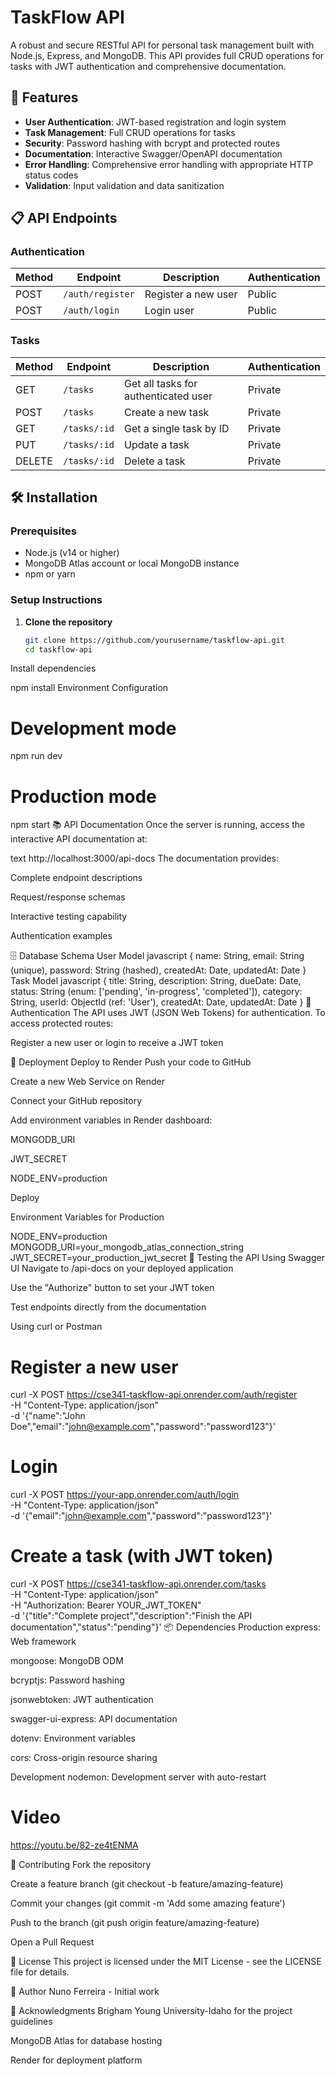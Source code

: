 # TaskFlow API

A robust and secure RESTful API for personal task management built with Node.js, Express, and MongoDB. This API provides full CRUD operations for tasks with JWT authentication and comprehensive documentation.

## 🚀 Features

- **User Authentication**: JWT-based registration and login system
- **Task Management**: Full CRUD operations for tasks
- **Security**: Password hashing with bcrypt and protected routes
- **Documentation**: Interactive Swagger/OpenAPI documentation
- **Error Handling**: Comprehensive error handling with appropriate HTTP status codes
- **Validation**: Input validation and data sanitization

## 📋 API Endpoints

### Authentication
| Method | Endpoint | Description | Authentication |
|--------|----------|-------------|----------------|
| POST | `/auth/register` | Register a new user | Public |
| POST | `/auth/login` | Login user | Public |

### Tasks
| Method | Endpoint | Description | Authentication |
|--------|----------|-------------|----------------|
| GET | `/tasks` | Get all tasks for authenticated user | Private |
| POST | `/tasks` | Create a new task | Private |
| GET | `/tasks/:id` | Get a single task by ID | Private |
| PUT | `/tasks/:id` | Update a task | Private |
| DELETE | `/tasks/:id` | Delete a task | Private |

## 🛠️ Installation

### Prerequisites
- Node.js (v14 or higher)
- MongoDB Atlas account or local MongoDB instance
- npm or yarn

### Setup Instructions

1. **Clone the repository**
   ```bash
   git clone https://github.com/yourusername/taskflow-api.git
   cd taskflow-api
Install dependencies


npm install
Environment Configuration



# Development mode
npm run dev

# Production mode
npm start
📚 API Documentation
Once the server is running, access the interactive API documentation at:

text
http://localhost:3000/api-docs
The documentation provides:

Complete endpoint descriptions

Request/response schemas

Interactive testing capability

Authentication examples

🗄️ Database Schema
User Model
javascript
{
  name: String,
  email: String (unique),
  password: String (hashed),
  createdAt: Date,
  updatedAt: Date
}
Task Model
javascript
{
  title: String,
  description: String,
  dueDate: Date,
  status: String (enum: ['pending', 'in-progress', 'completed']),
  category: String,
  userId: ObjectId (ref: 'User'),
  createdAt: Date,
  updatedAt: Date
}
🔐 Authentication
The API uses JWT (JSON Web Tokens) for authentication. To access protected routes:

Register a new user or login to receive a JWT token


🚢 Deployment
Deploy to Render
Push your code to GitHub

Create a new Web Service on Render

Connect your GitHub repository

Add environment variables in Render dashboard:

MONGODB_URI

JWT_SECRET

NODE_ENV=production

Deploy

Environment Variables for Production

NODE_ENV=production
MONGODB_URI=your_mongodb_atlas_connection_string
JWT_SECRET=your_production_jwt_secret
🧪 Testing the API
Using Swagger UI
Navigate to /api-docs on your deployed application

Use the "Authorize" button to set your JWT token

Test endpoints directly from the documentation

Using curl or Postman

# Register a new user
curl -X POST https://cse341-taskflow-api.onrender.com/auth/register \
  -H "Content-Type: application/json" \
  -d '{"name":"John Doe","email":"john@example.com","password":"password123"}'

# Login
curl -X POST https://your-app.onrender.com/auth/login \
  -H "Content-Type: application/json" \
  -d '{"email":"john@example.com","password":"password123"}'

# Create a task (with JWT token)
curl -X POST https://cse341-taskflow-api.onrender.com/tasks \
  -H "Content-Type: application/json" \
  -H "Authorization: Bearer YOUR_JWT_TOKEN" \
  -d '{"title":"Complete project","description":"Finish the API documentation","status":"pending"}'
📦 Dependencies
Production
express: Web framework

mongoose: MongoDB ODM

bcryptjs: Password hashing

jsonwebtoken: JWT authentication

swagger-ui-express: API documentation

dotenv: Environment variables

cors: Cross-origin resource sharing

Development
nodemon: Development server with auto-restart

# Video
https://youtu.be/82-ze4tENMA

🤝 Contributing
Fork the repository

Create a feature branch (git checkout -b feature/amazing-feature)

Commit your changes (git commit -m 'Add some amazing feature')

Push to the branch (git push origin feature/amazing-feature)

Open a Pull Request

📄 License
This project is licensed under the MIT License - see the LICENSE file for details.

👥 Author
Nuno Ferreira - Initial work

🙏 Acknowledgments
Brigham Young University-Idaho for the project guidelines

MongoDB Atlas for database hosting

Render for deployment platform